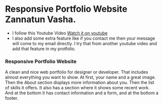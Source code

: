 # Responsive Portfolio Website Zannatun Vasha.

- I follow this Youtube Video [Watch it on youtube](https://youtu.be/6cidbUHNZRQ)
- I also add some extra feature like if you contact me then your message will come to my email directly. I try that from another youtube video and add that feature in my protfolio.

### Responsive Portfolio Website

A clean and nice web portfolio for designer or developer. That includes almost everything you want to show. At first, your name and a great image. Then the About section displays more information about you. Then the list of skills it offers. It also has a section where it shows some recent work. And at the bottom it has contact information and a form, and at the bottom a footer.
